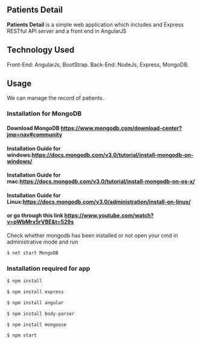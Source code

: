 ## Patients Detail ##

**Patients Detail** is a simple web application which includes and Express RESTful API server and a front end in AngularJS
## Technology Used ##
Front-End: AngularJs, BootStrap.
Back-End: NodeJs, Express, MongoDB.
## Usage ##
We can manage the record of patients.



 ### Installation for MongoDB ### 
#### Download MongoDB https://www.mongodb.com/download-center?jmp=nav#community ####
#### Installation Guide for windows:https://docs.mongodb.com/v3.0/tutorial/install-mongodb-on-windows/ ####
#### Installation Guide for mac:https://docs.mongodb.com/v3.0/tutorial/install-mongodb-on-os-x/ ####
#### Installation Guide for Linux:https://docs.mongodb.com/v3.0/administration/install-on-linux/ ####
#### or go through this link https://www.youtube.com/watch?v=pWbMrx5rVBE&t=529s ####

Check whether mongodb has been installed or not open your cmd in administrative mode and run 

```sh
$ net start MongoDB
```

### Installation required for app
```sh
$ npm install
```

```sh
$ npm install express
```

```sh
$ npm install angular
```

```sh
$ npm install body-parser
```

```sh
$ npm install mongoose
```

```sh
$ npm start
```


